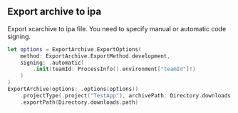 ## Export archive to ipa

Export xcarchive to ipa file. You need to specify manual or automatic code signing.

```swift
let options = ExportArchive.ExportOptions(
    method: ExportArchive.ExportMethod.development,
    signing: .automatic(
        .init(teamId: ProcessInfo().environment["teamId"]!)
    )
)
ExportArchive(options: .options(options))
    .projectType(.project("TestApp"), archivePath: Directory.downloads.appendingPathComponent("TestApp.xcarchive").path)
    .exportPath(Directory.downloads.path)
```
